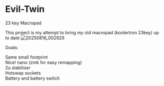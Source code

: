 # Evil-Twin
23 key Macropad 

This project is my attempt to bring my old macropad (koolertron 23key) up to date 
![20250816_002929](https://github.com/user-attachments/assets/2d18905a-886b-4836-a4b6-221d47aa5563)

Goals:


Same small footprint                                                                                                                 
Nice! nano (zmk for easy remapping)                                                                                                      
2u stabiliser                                                                                                                            
Hotswap sockets                                                                                                                               
Battery and battery switch
